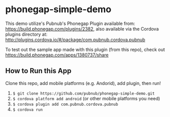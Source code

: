 # phonegap-simple-demo

This demo utilize's Pubnub's Phonegap Plugin available from: https://build.phonegap.com/plugins/2382, also available via the Cordova plugins directory at: http://plugins.cordova.io/#/package/com.pubnub.cordova.pubnub

To test out the sample app made with this plugin (from this repo), 
check out https://build.phonegap.com/apps/1380737/share


## How to Run this App

Clone this repo, add mobile platforms (e.g. Andorid), add plugin, then run!

1. `$ git clone https://github.com/pubnub/phonegap-simple-demo.git`
2. `$ cordova platform add android` (or other mobile platforms you need) 
3. `$ cordova plugin add com.pubnub.cordova.pubnub`
4. `$ cordova run`




